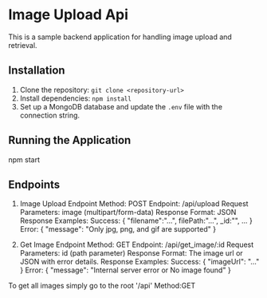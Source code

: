 # Image Upload Api

This is a sample backend application for handling image upload and retrieval.

## Installation

1. Clone the repository: `git clone <repository-url>`
2. Install dependencies: `npm install`
3. Set up a MongoDB database and update the `.env` file with the connection string.

## Running the Application

npm start

## Endpoints

1. Image Upload Endpoint
Method: POST
Endpoint: /api/upload
Request Parameters:
image (multipart/form-data)
Response Format:
JSON
Response Examples:
Success: { "filename":"...", filePath:"...", _id:"", ... }
Error: { "message": "Only jpg, png, and gif are supported" }

2. Get Image Endpoint
Method: GET
Endpoint: /api/get_image/:id
Request Parameters:
id (path parameter)
Response Format:
The image url or JSON with error details.
Response Examples:
Success: { "imageUrl": "..." }
Error: { "message": "Internal server error or No image found" }

To get all images simply go to the root '/api'
Method:GET
